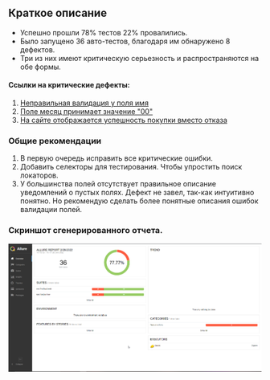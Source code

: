 ## Краткое описание
* Успешно прошли 78% тестов 22% провалились.
* Было запущено 36 авто-тестов, благодаря им обнаружено 8 дефектов. 
* Три из них имеют критическую серьезность и распространяются на обе формы. 
#### Ссылки на критические дефекты:
1. [Неправильная валидация у поля имя](https://github.com/IqaEnganer/CoursePaper/issues/4)
2. [Поле месяц принимает значение "00"](https://github.com/IqaEnganer/CoursePaper/issues/5)
3. [На сайте отображается успешность покупки вместо отказа](https://github.com/IqaEnganer/CoursePaper/issues/1)
### Общие рекомендации
1. В первую очередь исправить все критические ошибки.
2. Добавить селекторы для тестирования. Чтобы упростить поиск локаторов.
3. У большинства полей отсутствует правильное описание уведомлений о пустых полях. 
Дефект не завел, так-как интуитивно понятно.
Но рекомендую сделать более понятные описания ошибок валидации полей.

### Скриншот сгенерированного отчета.
![img.png](img.png)